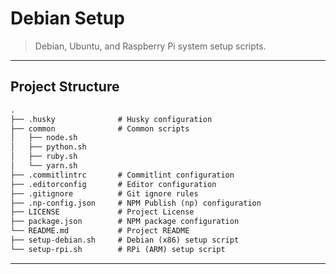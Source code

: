 # Debian Setup

> Debian, Ubuntu, and Raspberry Pi system setup scripts.

---

## Project Structure

```md
.
├── .husky              # Husky configuration
├── common              # Common scripts
│   ├── node.sh
│   ├── python.sh
│   ├── ruby.sh
│   └── yarn.sh
├── .commitlintrc       # Commitlint configuration
├── .editorconfig       # Editor configuration
├── .gitignore          # Git ignore rules
├── .np-config.json     # NPM Publish (np) configuration
├── LICENSE             # Project License
├── package.json        # NPM package configuration
└── README.md           # Project README
├── setup-debian.sh     # Debian (x86) setup script
└── setup-rpi.sh        # RPi (ARM) setup script
```

---
